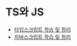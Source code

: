 # TS와 JS

- [타입스크립트 학습 및 정리](https://www.notion.so/TS-783ec95b437f404797a47da17898cf0c)
- [자바스크립트 학습 및 정리](https://www.notion.so/JS-188d35fe9a8447bf84577e29a4bba39f)
